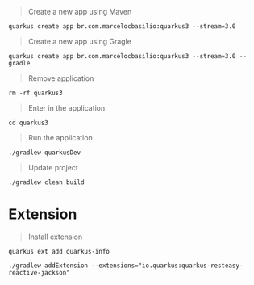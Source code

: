 
> Create a new app using Maven
```
quarkus create app br.com.marcelocbasilio:quarkus3 --stream=3.0
```

> Create a new app using Gragle
```
quarkus create app br.com.marcelocbasilio:quarkus3 --stream=3.0 --gradle
```

> Remove application
```
rm -rf quarkus3
```

> Enter in the application
```
cd quarkus3
```

> Run the application
```
./gradlew quarkusDev
```

> Update project
```
./gradlew clean build
```
# Extension
> Install extension
```
quarkus ext add quarkus-info
```
```
./gradlew addExtension --extensions="io.quarkus:quarkus-resteasy-reactive-jackson"
```